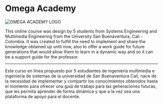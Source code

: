 # Omega Academy

![OMEGA ACADEMY LOGO](http://omega-academy.co/public/img/bannerMovil.png)

This online course was design by 5 students from Systems Engineering and Multimedia Engineering from the University San Buenaventura, Cali - Colombia. It was created to fulfill the need to implement and share the knowledge obtained up until now, also to offer a work guide for future generations that would allow them to learn in a dynamic way and so it can be a support guide for the professor.

---

Este curso en línea propuesto por 5 estudiantes de ingeniería multimedia e ingeniería de sistemas de la universidad de San Buenaventura Cali, nace de la necesidad de implementar y compartir los conocimientos obtenidos hasta el momento para ofrecer una guía de trabajo para las generaciones futuras, que les permita aprender de forma dinámica y que a la vez sea una plataforma de apoyo para el docente.